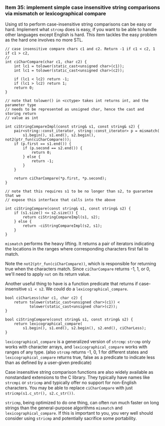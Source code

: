 ### Item 35: implement simple case insensitive string comparisons via mismatch or lexicographical compare

Using stl to perform case-insensitive string comparisons can be easy or hard.
Implement what `strcmp` does is easy, if you want to be able to handle other languages except English is hard.
This item tackles the easy problem as the hard one involves no more STL.

```
// case insensitive compare chars c1 and c2. Return -1 if c1 < c2, 1 if c1 > c2,
// 
int ciCharCompare(char c1, char c2) {
    int lc1 = tolower(static_cast<unsigned char>(c1));
    int lc1 = tolower(static_cast<unsigned char>(c2));

    if (lc1 < lc2) return -1;
    if (lc1 > lc2) return 1;
    return 0;
}

// note that tolower() in <cctype> takes int returns int, and the parameter type
// needs to be represented as unsigned char, hence the cast and storing return
// value as int
```

```
int ciStringCompareImpl(const string& s1, const string& s2) {
    pair<string::const_iterator, string::const_iterator> p = mismatch(
        s1.begin(), s1.end(), s2.begin(), not2(ptr_fun(ciCharCompare)));
    if (p.first == s1.end()) {
        if (p.second == s2.end()) {
            return 0;
        } else {
            return -1;
        }
    }

    return ciCharCompare(*p.first, *p.second);
}

// note that this requires s1 to be no longer than s2, to guarantee that we
// expose this interface that calls into the above

int ciStringCompare(const string& s1, const string& s2) {
    if (s1.size() <= s2.size()) {
        return ciStringCompareImpl(s1, s2);
    } else {
        return -ciStringCompareImpl(s2, s1);
    }
}

```

`mismatch` performs the heavy lifting.
It returns a pair of iterators indicating the locations in the ranges where corresponding characters first fail to match.

Note the `not2(ptr_fun(ciCharCompare))`, which is responsible for returning true when the characters match.
Since `ciCharCompare` returns -1, 1, or 0, we'll need to apply `not` on its return value.

Another useful thing to have is a function predicate that returns if case-insensitive `s1 < s2`.
We could do a `lexicographical_compare`.
```
bool ciCharLess(char c1, char c2) {
    return tolower(static_cast<unsigned char>(c1)) <
           tolower(static_cast<unsigned char>(c2));
}

bool ciStringCompare(const string& s1, const string& s2) {
    return lexicographical_compare(
        s1.begin(), s1.end(), s2.begin(), s2.end(), ciCharLess);
}
```

`lexicographical_compare` is a generalized version of `strcmp`: `strcmp` only works with character arrays, and `lexicographical_compare` works with ranges of any type. (also `strcmp` returns -1, 0, 1 for different states and `lexicographical_compare` returns true, false as a predicate to indicate less than as defined by a user-given predicate)

Case insensitive string comparison functions are also widely available as nonstandard extensions to the C library.
They typically have names like `strcmpi` or `stricmp` and typically offer no support for non-English characters.
You may be able to replace `ciCharCompare` with just `stricmp(s1.c_str(), s2.c_str())`.

`stricmp`, being optimized to do one thing, can often run much faster on long strings than the general-purpose algorithms `mismatch` and `lexicographical_compare`. If this is important to you, you very well should consider using `stricmp` and potentially sacrifice some portability.
